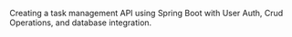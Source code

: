 Creating a task management API using Spring Boot with User Auth, Crud Operations, and database integration.
